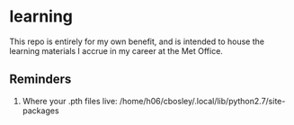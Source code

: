 # learning

This repo is entirely for my own benefit, and is intended to house the learning materials I accrue in my career at the Met Office.


## Reminders

1. Where your .pth files live:
    /home/h06/cbosley/.local/lib/python2.7/site-packages

